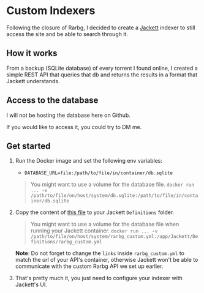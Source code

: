 # Custom Indexers

Following the closure of Rarbg, I decided to create a [Jackett](https://github.com/Jackett/Jackett) indexer to still access the site and be able to search through it.

## How it works

From a backup (SQLite database) of every torrent I found online, I created a simple REST API that queries that db and returns the results in a format that Jackett understands.

## Access to the database

I will not be hosting the database here on Github.

If you would like to access it, you could try to DM me.

## Get started

1. Run the Docker image and set the following env variables:

    - `DATABASE_URL=file:/path/to/file/in/container/db.sqlite`

    > You might want to use a volume for the database file. `docker run ... -v /path/to/file/on/host/system/db.sqlite:/path/to/file/in/container/db.sqlite`

2. Copy the content of [this file](./packages/rarbg/rarbg_custom.yml) to your Jackett `Definitions` folder.

    > You might want to use a volume for the database file when running your Jackett container. `docker run ... -v /path/to/file/on/host/system/rarbg_custom.yml:/app/Jackett/Definitions/rarbg_custom.yml`

    **Note**: Do not forget to change the `links` inside `rarbg_custom.yml` to match the url of your API's container, otherwise Jackett won't be able to communicate with the custom Rarbg API we set up earlier.

3. That's pretty much it, you just need to configure your indexer with Jackett's UI.
